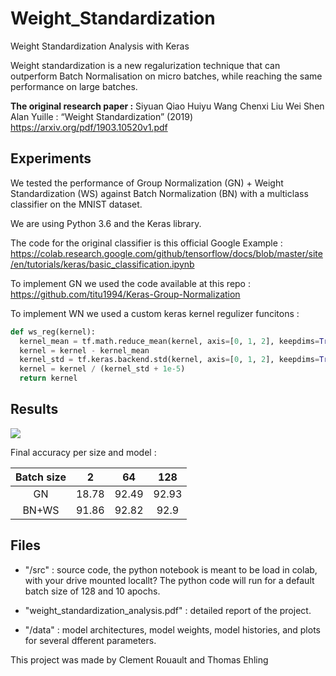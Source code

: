 # Weight_Standardization
Weight Standardization Analysis with Keras

Weight standardization is a new regalurization technique that can outperform Batch Normalisation on micro batches, while reaching the same performance on large batches.

**The original research paper :**
  Siyuan Qiao Huiyu Wang Chenxi Liu Wei Shen Alan Yuille : “Weight Standardization” (2019)
  https://arxiv.org/pdf/1903.10520v1.pdf

## Experiments

We tested the performance of Group Normalization (GN) + Weight Standardization (WS) against Batch Normalization (BN) with a multiclass classifier on the MNIST dataset.

We are using Python 3.6 and the Keras library.

The code for the original classifier is this official Google Example :
https://colab.research.google.com/github/tensorflow/docs/blob/master/site/en/tutorials/keras/basic_classification.ipynb

To implement GN we used the code available at this repo :
https://github.com/titu1994/Keras-Group-Normalization

To implement WN we used a custom keras kernel regulizer funcitons :

```python
def ws_reg(kernel):
  kernel_mean = tf.math.reduce_mean(kernel, axis=[0, 1, 2], keepdims=True, name='kernel_mean')
  kernel = kernel - kernel_mean
  kernel_std = tf.keras.backend.std(kernel, axis=[0, 1, 2], keepdims=True)
  kernel = kernel / (kernel_std + 1e-5)
  return kernel
```

## Results

<img src=https://imgur.com/H3NZnWi.png />

Final accuracy per size and model :

Batch size | 2 | 64 | 128
:-:|:--:|:--:|:--:
GN | 18.78 | 92.49 | 92.93
BN+WS | 91.86 | 92.82 | 92.9

## Files

- "/src" : source code, the python notebook is meant to be load in colab, with your drive mounted locallt?
The python code will run for a default batch size of 128 and 10 apochs.

- "weight_standardization_analysis.pdf" : detailed report of the project.

- "/data" : model architectures, model weights, model histories, and plots for several dfferent parameters.


This project was made by Clement Rouault and Thomas Ehling
